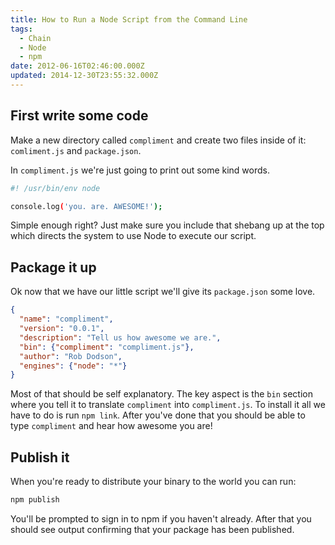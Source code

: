```yaml
---
title: How to Run a Node Script from the Command Line
tags:
  - Chain
  - Node
  - npm
date: 2012-06-16T02:46:00.000Z
updated: 2014-12-30T23:55:32.000Z
---
```


## First write some code

Make a new directory called `compliment` and create two files inside of it: `comliment.js` and `package.json`.

In `compliment.js` we're just going to print out some kind words.

```bash
#! /usr/bin/env node

console.log('you. are. AWESOME!');
```

Simple enough right? Just make sure you include that shebang up at the top which directs the system to use Node to execute our script.

## Package it up

Ok now that we have our little script we'll give its `package.json` some love.

```json
{
  "name": "compliment",
  "version": "0.0.1",
  "description": "Tell us how awesome we are.",
  "bin": {"compliment": "compliment.js"},
  "author": "Rob Dodson",
  "engines": {"node": "*"}
}
```

Most of that should be self explanatory. The key aspect is the `bin` section where you tell it to translate `compliment` into `compliment.js`. To install it all we have to do is run `npm link`. After you've done that you should be able to type `compliment` and hear how awesome you are!

## Publish it

When you're ready to distribute your binary to the world you can run:

```bash
npm publish
```

You'll be prompted to sign in to npm if you haven't already. After that you should see output confirming
that your package has been published.
